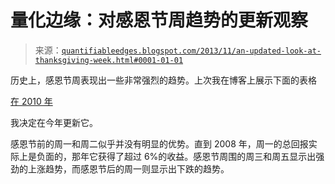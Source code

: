 <!--yml

分类：未分类

日期：2024-05-18 08:38:48

-->

# 量化边缘：对感恩节周趋势的更新观察

> 来源：[`quantifiableedges.blogspot.com/2013/11/an-updated-look-at-thanksgiving-week.html#0001-01-01`](http://quantifiableedges.blogspot.com/2013/11/an-updated-look-at-thanksgiving-week.html#0001-01-01)

历史上，感恩节周表现出一些非常强烈的趋势。上次我在博客上展示下面的表格

[在 2010 年](http://quantifiableedges.blogspot.com/2010/11/thanksgiving-week-tendencies-revisited.html)

我决定在今年更新它。

感恩节前的周一和周二似乎并没有明显的优势。直到 2008 年，周一的总回报实际上是负面的，那年它获得了超过 6%的收益。感恩节周围的周三和周五显示出强劲的上涨趋势，而感恩节后的周一则显示出下跌的趋势。
